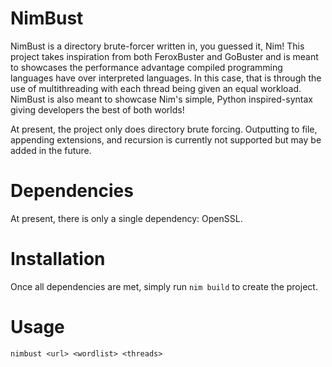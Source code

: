 # NimBust
NimBust is a directory brute-forcer written in, you guessed it, Nim! This project takes inspiration from both FeroxBuster and GoBuster and is meant to showcases the performance advantage compiled programming languages have over interpreted languages. In this case, that is through the use of multithreading with each thread being given an equal workload. NimBust is also meant to showcase Nim's simple, Python inspired-syntax giving developers the best of both worlds!

At present, the project only does directory brute forcing. Outputting to file, appending extensions, and recursion is currently not supported but may be added in the future.

# Dependencies 
At present, there is only a single dependency: OpenSSL.

# Installation
Once all dependencies are met, simply run `nim build` to create the project. 

# Usage
`nimbust <url> <wordlist> <threads>`
